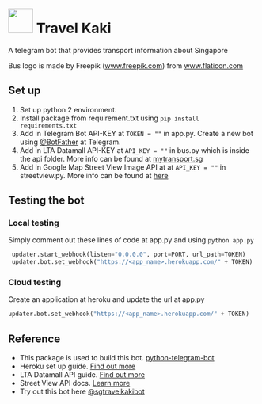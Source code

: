 # <img src="https://thumb.ibb.co/mO2isR/sgtravelkaki.png" width=50 /> Travel Kaki

A telegram bot that provides transport information about Singapore

Bus logo is made by Freepik (www.freepik.com) from www.flaticon.com

## Set up
1. Set up python 2 environment. 
2. Install package from requirement.txt using `pip install requirements.txt`
2. Add in Telegram Bot API-KEY at `TOKEN = ""` in app.py. Create a new bot using [@BotFather](https://telegram.me/botfather) at Telegram. 
3. Add in LTA Datamall API-KEY at `API_KEY = ""` in bus.py which is inside the api folder. More info can be found at [mytransport.sg](https://www.mytransport.sg/content/mytransport/home/dataMall.html?myRad=3)
4. Add in Google Map Street View Image API at at `API_KEY = ""` in streetview.py. More info can be found at [here](https://developers.google.com/maps/documentation/streetview/intro)


## Testing the bot
### Local testing
Simply comment out these lines of code at app.py and using `python app.py`
```python
 updater.start_webhook(listen="0.0.0.0", port=PORT, url_path=TOKEN)
 updater.bot.set_webhook("https://<app_name>.herokuapp.com/" + TOKEN)
```

### Cloud testing
Create an application at heroku and update the url at app.py
```python
updater.bot.set_webhook("https://<app_name>.herokuapp.com/" + TOKEN)
```

## Reference
- This package is used to build this bot. [python-telegram-bot](https://github.com/python-telegram-bot/python-telegram-bot)
- Heroku set up guide. [Find out more](https://devcenter.heroku.com/articles/getting-started-with-nodejs#introduction)
- LTA Datamall API guide. [Find out more](https://www.mytransport.sg/content/dam/mytransport/DataMall_StaticData/LTA_DataMall_API_User_Guide.pdf)
- Street View API docs. [Learn more](https://developers.google.com/maps/documentation/streetview/intro)
- Try out this bot here [@sgtravelkakibot](https://telegram.me/sgtravelkakibot)
